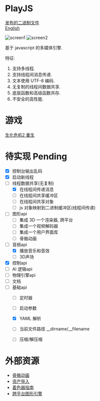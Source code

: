 # PlayJS 

[发布的二进制文件](https://github.com/yanmingsohu/PlayJS-release)  
[English](https://github.com/yanmingsohu/PlayJS)

![screen1](https://github.com/yanmingsohu/PlayJS-release/blob/master/screen/s1.jpg)
![screen2](https://github.com/yanmingsohu/PlayJS-release/blob/master/screen/s2.jpg)

基于 javascript 的多媒体引擎.

特征:

1. 支持多线程. 
2. 支持线程间消息传递. 
3. 文本使用 UTF-8 编码. 
4. 无复制的线程间数据共享. 
5. 底层函数和高级函数共存. 
6. 不安全的高性能. 


# 游戏

[生化危机2 重生](https://github.com/yanmingsohu/PlayJS-BIO2)


# 待实现 Pending

* [x] 控制台输出乱码
* [x] 启动新线程
* [ ] 线程数据共享(无复制)
  * [x] 在线程间传递消息
  * [ ] 在线程间共享缓冲区
  * [ ] 在线程间共享对象
  * [ ] js 对象映射到二进制缓冲区(线程间传递)
* [ ] 图形api
  * [ ] 集成 3D 一个渲染器, 跨平台
  * [ ] 集成一个视频解码器
  * [ ] 集成一个用户界面库
  * [ ] 骨骼动画
* [ ] 音频api
  * [x] 播放音乐和音效
  * [ ] 3D声场
* [x] 控制api
* [ ] AI 逻辑api
* [ ] 物理引擎api
* [ ] 文档
* [ ] 基础api
  * [ ] 定时器
  * [ ] 启动参数
  * [x] YAML 解析
  * [ ] 当前文件路径 __dirname/__filename
  * [ ] 压缩/解压缩
  

# 外部资源

* [骨骼动画](https://www.khronos.org/opengl/wiki/Skeletal_Animation)
* [资产导入](https://github.com/assimp/assimp)
* [着色器指南](https://github.com/wshxbqq/GLSL-Card)
* [跨平台图形引擎](https://github.com/bkaradzic/bgfx)